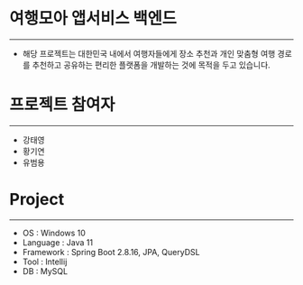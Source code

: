 # 여행모아 앱서비스 백엔드
---------------------------------------
- 해당 프로젝트는 대한민국 내에서 여행자들에게 장소 추천과 개인 맞춤형 여행 경로를 추천하고 공유하는 편리한 플랫폼을 개발하는 것에 목적을 두고 있습니다.

# 프로젝트 참여자
---------------------------------------
- 강태영
- 황기연
- 유범용

# Project
---------------------------------------
- OS : Windows 10
- Language : Java 11
- Framework : Spring Boot 2.8.16, JPA, QueryDSL
- Tool : Intellij
- DB : MySQL
